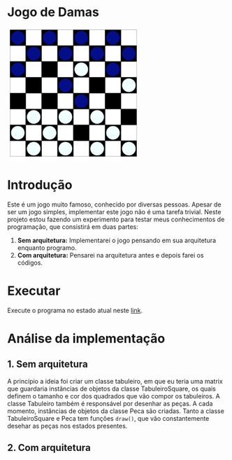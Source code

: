 
# Jogo de Damas
<img src="tabuleiro.png" width="300" height="300">

# Introdução

Este é um jogo muito famoso, conhecido por diversas pessoas. Apesar de ser um jogo simples, implementar este jogo não é uma tarefa trivial.
Neste projeto estou fazendo um experimento para testar meus conhecimentos de programação, que consistirá em duas partes:
1) **Sem arquitetura:** Implementarei o jogo pensando em sua arquitetura enquanto programo.
2) **Com arquitetura:** Pensarei na arquitetura antes e depois farei os códigos.

# Executar

Execute o programa no estado atual neste [link](edupinhata.github.io/proj/programandoemminutos/07.damas/damas-completo.html).

# Análise da implementação

## 1. Sem arquitetura

A princípio a ideia foi criar um classe tabuleiro, em que eu teria uma matrix que guardaria instâncias de objetos da classe TabuleiroSquare, os quais definem o tamanho e cor dos quadrados que vão compor os tabuleiros.
A classe Tabuleiro também é responsável por desenhar as peças. A cada momento, instâncias de objetos da classe Peca são criadas. Tanto a classe TabuleiroSquare e Peca tem funções `draw()`, que vão constantemente desehar as peças nos estados presentes.

## 2. Com arquitetura


